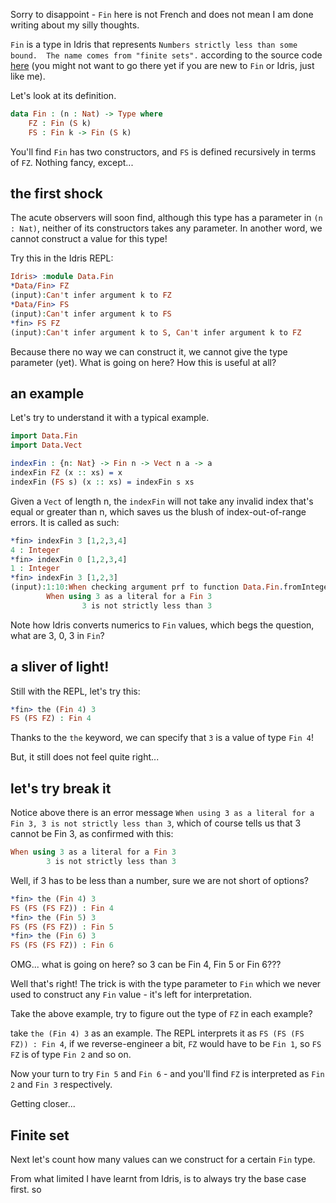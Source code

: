 Sorry to disappoint - `Fin` here is not French and does not mean I am done writing about my silly thoughts.

`Fin` is a type in Idris that represents
``Numbers strictly less than some bound.  The name comes from "finite sets".`` according to the source code [here](https://github.com/idris-lang/Idris-dev/blob/master/libs/base/Data/Fin.idr) (you might not want to go there yet if you are new to `Fin` or Idris, just like me).

Let's look at its definition.

```idris
data Fin : (n : Nat) -> Type where
    FZ : Fin (S k)
    FS : Fin k -> Fin (S k)
```

You'll find ``Fin`` has two constructors, and ``FS`` is defined recursively in terms of ``FZ``. Nothing fancy, except...

## the first shock
The acute observers will soon find, although this type has a parameter in ``(n : Nat)``, neither of its constructors takes any parameter. In another word, we cannot construct a value for this type!

Try this in the Idris REPL:

```Idris
Idris> :module Data.Fin
*Data/Fin> FZ
(input):Can't infer argument k to FZ
*Data/Fin> FS
(input):Can't infer argument k to FS
*fin> FS FZ
(input):Can't infer argument k to S, Can't infer argument k to FZ
```

Because there no way we can construct it, we cannot give the type parameter (yet). What is going on here? How this is useful at all?

## an example

Let's try to understand it with a typical example.

```Idris
import Data.Fin
import Data.Vect

indexFin : {n: Nat} -> Fin n -> Vect n a -> a
indexFin FZ (x :: xs) = x
indexFin (FS s) (x :: xs) = indexFin s xs
```

Given a ``Vect`` of length n, the ``indexFin`` will not take any invalid index that's equal or greater than n, which saves us the blush of index-out-of-range errors. It is called as such:

```Idris
*fin> indexFin 3 [1,2,3,4]
4 : Integer
*fin> indexFin 0 [1,2,3,4]
1 : Integer
*fin> indexFin 3 [1,2,3]
(input):1:10:When checking argument prf to function Data.Fin.fromInteger:
        When using 3 as a literal for a Fin 3
                3 is not strictly less than 3
```

 Note how Idris converts numerics to ``Fin`` values, which begs the question, what are 3, 0, 3 in ``Fin``?

 ## a sliver of light!

 Still with the REPL, let's try this:
```Idris
*fin> the (Fin 4) 3
FS (FS FZ) : Fin 4
```

Thanks to the ``the`` keyword, we can specify that ``3`` is a value of type ``Fin 4``!

But, it still does not feel quite right...

## let's try break it

Notice above there is an error message ``When using 3 as a literal for a Fin 3, 3 is not strictly less than 3``, which of course tells us that 3 cannot be Fin 3, as confirmed with this:

```Idris
When using 3 as a literal for a Fin 3
        3 is not strictly less than 3
```

Well, if 3 has to be less than a number, sure we are not short of options?

```idris
*fin> the (Fin 4) 3
FS (FS (FS FZ)) : Fin 4
*fin> the (Fin 5) 3
FS (FS (FS FZ)) : Fin 5
*fin> the (Fin 6) 3
FS (FS (FS FZ)) : Fin 6
```

OMG... what is going on here? so 3 can be Fin 4, Fin 5 or Fin 6???

Well that's right! The trick is with the type parameter to ``Fin`` which we never used to construct any ``Fin`` value - it's left for interpretation.

Take the above example, try to figure out the type of ``FZ`` in each example?

take ``the (Fin 4) 3`` as an example. The REPL interprets it as ```FS (FS (FS FZ)) : Fin 4```, if we reverse-engineer a bit, ``FZ`` would have to be ``Fin 1``, so ``FS FZ`` is of type ``Fin 2`` and so on.

Now your turn to try ``Fin 5`` and ``Fin 6`` - and you'll find ``FZ`` is interpreted as ``Fin 2`` and ``Fin 3`` respectively.

Getting closer...

## Finite set
Next let's count how many values can we construct for a certain ``Fin`` type.

From what limited I have learnt from Idris, is to always try the base case first. so

```idris

```
